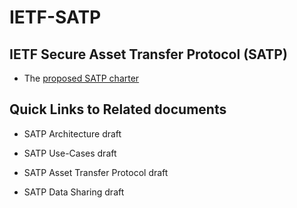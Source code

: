 # IETF-SATP 

## IETF Secure Asset Transfer Protocol (SATP)

- The [proposed SATP charter](https://github.com/CxSci/IETF-SATP/blob/main/charter/satp-charter.md)

## Quick Links to Related documents

- SATP Architecture draft

- SATP Use-Cases draft

- SATP Asset Transfer Protocol draft

- SATP Data Sharing draft

